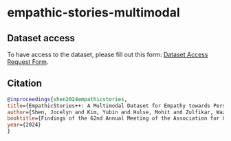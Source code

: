# empathic-stories-multimodal

## Dataset access

To have access to the dataset, please fill out this form: [Dataset Access Request Form](https://forms.gle/Tygc7and7JXkgLBb6).

## Citation

```bibtex
@inproceedings{shen2024empathicstories,
title={EmpathicStories++: A Multimodal Dataset for Empathy towards Personal Experiences},
author={Shen, Jocelyn and Kim, Yubin and Hulse, Mohit and Zulfikar, Wazeer and Alghowinem, Sharifa, and Breazeal, Cynthia, and Park, Hae Won},
booktitle={Findings of the 62nd Annual Meeting of the Association for Computational Linguistics},
year={2024}
}
```
